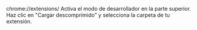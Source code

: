 chrome://extensions/
Activa el modo de desarrollador en la parte superior.
Haz clic en "Cargar descomprimido" y selecciona la carpeta de tu extensión.